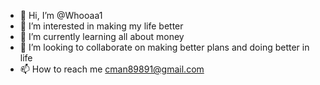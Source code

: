 - 👋 Hi, I’m @Whooaa1
- 👀 I’m interested in making my life better
- 🌱 I’m currently learning all about money 
- 💞️ I’m looking to collaborate on making better plans and doing better in life
- 📫 How to reach me cman89891@gmail.com

<!---
Whooaa1/Whooaa1 is a ✨ special ✨ repository because its `README.md` (this file) appears on your GitHub profile.
You can click the Preview link to take a look at your changes.
--->
